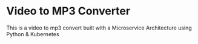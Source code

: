 # Video to MP3 Converter
This is a video to mp3 convert built with a Microservice Architecture using Python &amp; Kubernetes 
